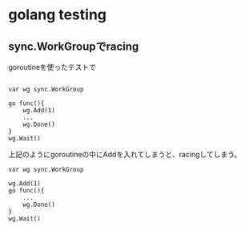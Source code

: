 golang testing
===============

sync.WorkGroupでracing
----------------------

goroutineを使ったテストで

```

var wg sync.WorkGroup

go func(){
	wg.Add(1)
	...
	wg.Done()
}
wg.Wait()

```

上記のようにgoroutineの中にAddを入れてしまうと、racingしてしまう。


```
var wg sync.WorkGroup

wg.Add(1)
go func(){
	...
	wg.Done()
}
wg.Wait()

```
